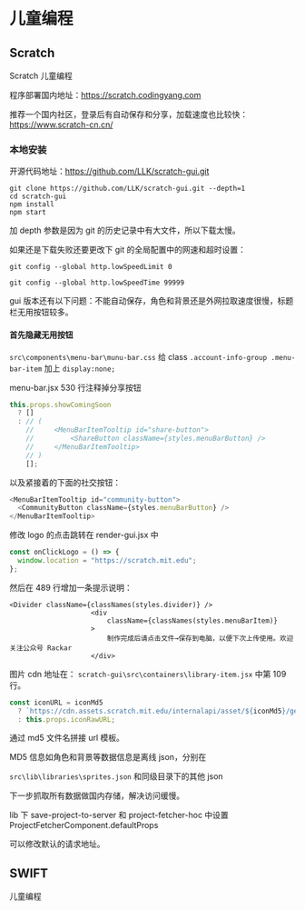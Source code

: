 # 儿童编程

## Scratch

Scratch 儿童编程

程序部署国内地址：https://scratch.codingyang.com

推荐一个国内社区，登录后有自动保存和分享，加载速度也比较快： https://www.scratch-cn.cn/

### 本地安装

开源代码地址：https://github.com/LLK/scratch-gui.git

```
git clone https://github.com/LLK/scratch-gui.git --depth=1
cd scratch-gui
npm install
npm start
```

加 depth 参数是因为 git 的历史记录中有大文件，所以下载太慢。

如果还是下载失败还要更改下 git 的全局配置中的网速和超时设置：

```
git config --global http.lowSpeedLimit 0

git config --global http.lowSpeedTime 99999
```

gui 版本还有以下问题：不能自动保存，角色和背景还是外网拉取速度很慢，标题栏无用按钮较多。

#### 首先隐藏无用按钮

`src\components\menu-bar\munu-bar.css`
给 class `.account-info-group .menu-bar-item` 加上 `display:none;`

menu-bar.jsx 530 行注释掉分享按钮

```js
this.props.showComingSoon
  ? []
  : // (
    //     <MenuBarItemTooltip id="share-button">
    //         <ShareButton className={styles.menuBarButton} />
    //     </MenuBarItemTooltip>
    // )
    [];
```

以及紧接着的下面的社交按钮：

```js
<MenuBarItemTooltip id="community-button">
  <CommunityButton className={styles.menuBarButton} />
</MenuBarItemTooltip>
```

修改 logo 的点击跳转在 render-gui.jsx 中

```js
const onClickLogo = () => {
  window.location = "https://scratch.mit.edu";
};
```

然后在 489 行增加一条提示说明：

```
<Divider className={classNames(styles.divider)} />
                    <div
                        className={classNames(styles.menuBarItem)}
                    >
                        制作完成后请点击文件→保存到电脑，以便下次上传使用。欢迎关注公众号 Rackar
                    </div>
```

图片 cdn 地址在：
`scratch-gui\src\containers\library-item.jsx`
中第 109 行。

```js
const iconURL = iconMd5
  ? `https://cdn.assets.scratch.mit.edu/internalapi/asset/${iconMd5}/get/`
  : this.props.iconRawURL;
```

通过 md5 文件名拼接 url 模板。

MD5 信息如角色和背景等数据信息是离线 json，分别在

`src\lib\libraries\sprites.json` 和同级目录下的其他 json

下一步抓取所有数据做国内存储，解决访问缓慢。

lib 下 save-project-to-server 和 project-fetcher-hoc 中设置 ProjectFetcherComponent.defaultProps

可以修改默认的请求地址。

## SWIFT

儿童编程
